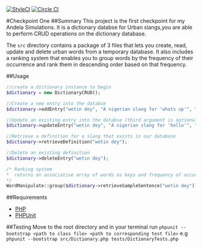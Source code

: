 [![StyleCI](https://styleci.io/repos/47273090/shield)](https://styleci.io/repos/47273090)
[![Circle CI](https://circleci.com/gh/andela-badebiyi/checkpoint_one.svg?style=svg)](https://circleci.com/gh/andela-badebiyi/checkpoint_one)

#Checkpoint One
##Summary
This project is the first checkpoint for my Andela Simulations. It is a dictionary databse for Urban slangs,you are able to perform CRUD operations on the dictionary database.

The `src` directory contains a package of 3 files that lets you create, read, update and delete urban words from a temporary database. It also includes a ranking system that enables you to group words by the frequency of their occurrence and rank them in descending order based on that frequency.

##Usage

```php
//create a dictionary instance to begin
$dictionary = new DictionaryCRUD();

//Create a new entry into the databse
$dictionary->addEntry("wetin dey", "A nigerian slang for 'whats up'", "my padi wetin dey na");

//Update an existing entry into the databse (third argument is optional)
$dictionary->updateEntry("wetin dey", "A nigerian slang for 'hello'", "hey bro wetin dey");

//Retrieve a definition for a slang that exists in our database
$dictionary->retrieveDefinition("wetin dey");

//Delete an existing definition
$dictionary->deleteEntry("wetin dey");

/* Ranking system
*  returns an associative array of words as keys and frequency of occurrence as values
*/
WordManipulate::group($dictionary->retrieveSampleSentence("wetin dey"));
```
##Requirements

* [PHP](http://php.net/releases/5_4_0.php)
* [PHPUnit](https://phpunit.de/)

##Testing
Move to the root directory and in your terminal run `phpunit --bootstrap <path to class file> <path to corresponding test file>` e.g `phpunit --bootstrap src/Dictionary.php tests/DictionaryTests.php`
